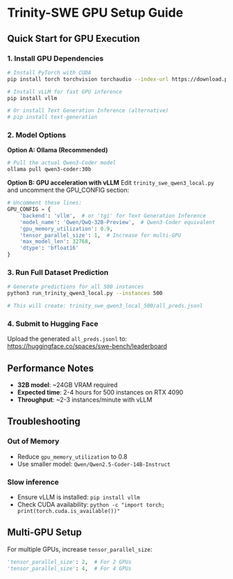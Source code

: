# Trinity-SWE GPU Setup Guide

## Quick Start for GPU Execution

### 1. Install GPU Dependencies

```bash
# Install PyTorch with CUDA
pip install torch torchvision torchaudio --index-url https://download.pytorch.org/whl/cu118

# Install vLLM for fast GPU inference
pip install vllm

# Or install Text Generation Inference (alternative)
# pip install text-generation
```

### 2. Model Options

**Option A: Ollama (Recommended)**
```bash
# Pull the actual Qwen3-Coder model
ollama pull qwen3-coder:30b
```

**Option B: GPU acceleration with vLLM**
Edit `trinity_swe_qwen3_local.py` and uncomment the GPU_CONFIG section:

```python
# Uncomment these lines:
GPU_CONFIG = {
    'backend': 'vllm',  # or 'tgi' for Text Generation Inference
    'model_name': 'Qwen/QwQ-32B-Preview',  # Qwen3-Coder equivalent
    'gpu_memory_utilization': 0.9,
    'tensor_parallel_size': 1,  # Increase for multi-GPU
    'max_model_len': 32768,
    'dtype': 'bfloat16'
}
```

### 3. Run Full Dataset Prediction

```bash
# Generate predictions for all 500 instances
python3 run_trinity_qwen3_local.py --instances 500

# This will create: trinity_swe_qwen3_local_500/all_preds.jsonl
```

### 4. Submit to Hugging Face

Upload the generated `all_preds.jsonl` to:
https://huggingface.co/spaces/swe-bench/leaderboard

## Performance Notes

- **32B model**: ~24GB VRAM required
- **Expected time**: 2-4 hours for 500 instances on RTX 4090
- **Throughput**: ~2-3 instances/minute with vLLM

## Troubleshooting

### Out of Memory
- Reduce `gpu_memory_utilization` to 0.8
- Use smaller model: `Qwen/Qwen2.5-Coder-14B-Instruct`

### Slow inference
- Ensure vLLM is installed: `pip install vllm`
- Check CUDA availability: `python -c "import torch; print(torch.cuda.is_available())"`

## Multi-GPU Setup

For multiple GPUs, increase `tensor_parallel_size`:
```python
'tensor_parallel_size': 2,  # For 2 GPUs
'tensor_parallel_size': 4,  # For 4 GPUs
```